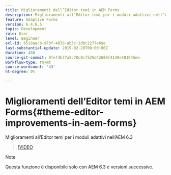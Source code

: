 ```yaml
---
title: Miglioramenti dell’Editor temi in AEM Forms
description: Miglioramenti all’Editor temi per i moduli adattivi nell’AEM 6.3
feature: Adaptive Forms
version: 6.4,6.5
topic: Development
role: User
level: Beginner
exl-id: 6518aacb-97bf-4038-ab3c-1dbc2277eb9e
last-substantial-update: 2019-02-20T00:00:00Z
duration: 480
source-git-commit: 9fef4b77a2c70c8cf525d42686f4120e481945ee
workflow-type: tm+mt
source-wordcount: '43'
ht-degree: 0%

---
```


# Miglioramenti dell’Editor temi in AEM Forms{#theme-editor-improvements-in-aem-forms}

Miglioramenti all’Editor temi per i moduli adattivi nell’AEM 6.3

>[!VIDEO](https://video.tv.adobe.com/v/19497?quality=12&learn=on)

>[!NOTE]
>
>Questa funzione è disponibile solo con AEM 6.3 e versioni successive.
